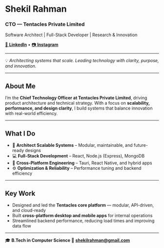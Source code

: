 
# **Shekil Rahman**

### **CTO — Tentacles Private Limited**

Software Architect | Full-Stack Developer | Research & Innovation

[💼 **LinkedIn**](https://www.linkedin.com/in/shekil-rahman-7ba318343/) • [📷 **Instagram**](https://instagram.com/shekilrahman)

---

💡 *Architecting systems that scale. Leading technology with clarity, purpose, and innovation.*

---

## **About Me**

I’m the **Chief Technology Officer at Tentacles Private Limited**, driving product architecture and technical strategy.
With a focus on **scalability, performance, and design clarity**, I build systems that balance innovation with real-world efficiency.

---

## **What I Do**

* 🧠 **Architect Scalable Systems** – Modular, maintainable, and future-ready designs
* 💻 **Full-Stack Development** – React, Node.js (Express), MongoDB
* 🧩 **Cross-Platform Engineering** – Tauri, React Native, and hybrid apps
* ⚙️ **Optimization & Reliability** – Performance tuning and backend efficiency

---

## **Key Work**

* Designed and led the **Tentacles core platform** — modular, API-driven, and cloud-ready
* Built **cross-platform desktop and mobile apps** for internal operations
* Streamlined backend performance, reducing load times and improving data flow

---

🎓 **B.Tech in Computer Science**
📧 **[shekilrahman@gmail.com](mailto:shekilrahman@gmail.com)**

